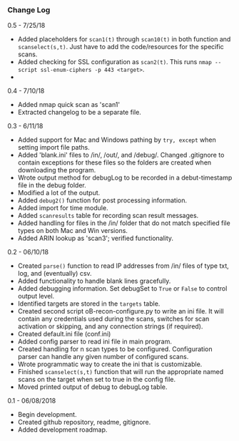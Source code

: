 ### Change Log

0.5 - 7/25/18

- Added placeholders for `scan1(t)` through `scan10(t)` in both function 
and `scanselect(s,t)`. Just have to add the code/resources for the specific scans.
- Added checking for SSL configuration as `scan2(t)`. This runs `nmap
--script ssl-enum-ciphers -p 443 <target>`.
- 

0.4 - 7/10/18

- Added nmap quick scan as 'scan1'
- Extracted changelog to be a separate file.

0.3 - 6/11/18

- Added support for Mac and Windows pathing by `try, except` when setting import 
file paths.
- Added 'blank.ini' files to /in/, /out/, and /debug/. Changed .gitignore to 
contain exceptions for these files so the folders are created when downloading
the program.
- Wrote output method for debugLog to be recorded in a debut-timestamp file in 
the debug folder.
- Modified a lot of the output.
- Added `debug2()` function for post processing information.
- Added import for time module.
- Added `scanresults` table for recording scan result messages.
- Added handling for files in the /in/ folder that do not match specified file types on
both Mac and Win versions.
- Added ARIN lookup as 'scan3'; verified functionality.

0.2 - 06/10/18

- Created `parse()` function to read IP addresses from /in/ files of 
type txt, log, and (eventually) csv.
- Added functionality to handle blank lines gracefully.
- Added debugging information. Set debugSet to `True` or 
`False` to control output level.
- Identified targets are stored in the `targets` table.
- Created second script oB-recon-configure.py to write an ini file. It 
will contain any credentials used during the scans, switches for 
scan activation or skipping, and any connection strings (if required).
- Created default.ini file (conf.ini)
- Added config parser to read ini file in main program.
- Created handling for n scan types to be configured. Configuration parser
can handle any given number of configured scans.
- Wrote programmatic way to create the ini that is customizable.
- Finished `scanselect(s,t)` function that will run the appropriate
named scans on the target when set to true in the config file.
- Moved printed output of debug to debugLog table.

0.1 - 06/08/2018

- Begin development. 
- Created github repository, readme, gitignore.
- Added development roadmap.

